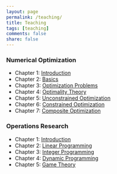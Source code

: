 ```yaml
---
layout: page
permalink: /teaching/
title: Teaching
tags: [teaching]
comments: false
share: false
---
```



 
### Numerical Optimization
* Chapter 1: <a href="../teaching/OPT_1.pdf" class="textlink" target="_blank">Introduction </a> 
* Chapter 2: <a href="../teaching/OPT_2.pdf" class="textlink" target="_blank">Basics</a>
* Chapter 3: <a href="../teaching/OPT_3.pdf" class="textlink" target="_blank">Optimization Problems</a>
* Chapter 4: <a href="../teaching/OPT_4.pdf" class="textlink" target="_blank">Optimality Theory</a>
* Chapter 5: <a href="../teaching/OPT_5.pdf" class="textlink" target="_blank">Unconstrained Optimization</a>
* Chapter 6: <a href="../teaching/OPT_6.pdf" class="textlink" target="_blank">Constrained Optimization</a>
* Chapter 7: <a href="../teaching/OPT_7.pdf" class="textlink" target="_blank">Composite Optimization</a>



### Operations Research
* Chapter 1: <a href="../teaching/OR_1.pdf" class="textlink" target="_blank">Introduction </a>
* Chapter 2: <a href="../teaching/OR_2.pdf" class="textlink" target="_blank">Linear Programming  </a>
* Chapter 3: <a href="../teaching/OR_3.pdf" class="textlink" target="_blank">Integer Programming </a>
* Chapter 4: <a href="../teaching/OR_3.pdf" class="textlink" target="_blank">Dynamic Programming </a>
* Chapter 5: <a href="../teaching/OR_3.pdf" class="textlink" target="_blank">Game Theory </a>


  
